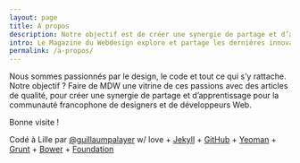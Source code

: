 ```yaml
---
layout: page
title: A propos
description: Notre objectif est de créer une synergie de partage et d’apprentissage pour la communauté francophone de designers et de développeurs Web.
intro: Le Magazine du Webdesign explore et partage les dernières innovations en Webdesign et en développement Web.
permalink: /a-propos/
---
```

Nous sommes passionnés par le design, le code et tout ce qui s’y rattache.
Notre objectif ? Faire de MDW une vitrine de ces passions avec des articles de qualité, pour créer une synergie de partage et d’apprentissage pour la communauté francophone de designers et de développeurs Web.

Bonne visite !

Codé à Lille par <a href="https://twitter.com/guillaumpalayer" target="_blank">@guillaumpalayer</a> w/ love + <a href="" target="_blank">Jekyll</a> + <a href="" target="_blank">GitHub</a> + <a href="" target="_blank">Yeoman</a> + <a href="" target="_blank">Grunt</a> + <a href="" target="_blank">Bower</a> + <a href="" target="_blank">Foundation</a></p>